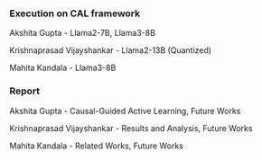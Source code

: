 ### Execution on CAL framework

Akshita Gupta - Llama2-7B, Llama3-8B

Krishnaprasad Vijayshankar - Llama2-13B (Quantized)

Mahita Kandala - Llama3-8B

### Report

Akshita Gupta - Causal-Guided Active Learning, Future Works

Krishnaprasad Vijayshankar - Results and Analysis, Future Works

Mahita Kandala - Related Works, Future Works
